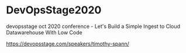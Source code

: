 # DevOpsStage2020

devopsstage oct 2020 conference - Let's Build a Simple Ingest to Cloud Datawarehouse With Low Code

https://devopsstage.com/speakers/timothy-spann/

